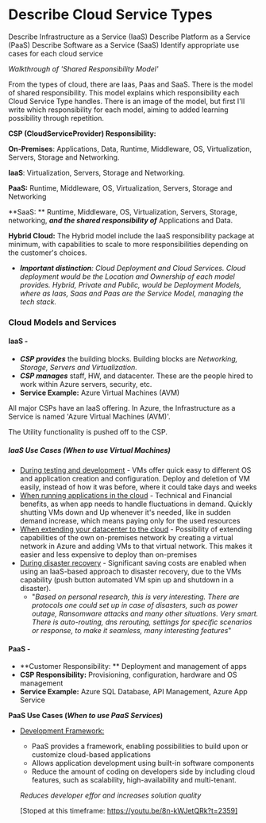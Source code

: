 # Describe Cloud Service Types

Describe Infrastructure as a Service (IaaS)
Describe Platform as a Service (PaaS)
Describe Software as a Service (SaaS)
Identify appropriate use cases for each cloud service

*Walkthrough of 'Shared Responsibility Model'*

  

From the types of cloud, there are Iaas, Paas and SaaS. There is the model of shared responsibility. This model explains which responsibility each Cloud Service Type handles. There is an image of the model, but first I'll write which responsibility for each model, aiming to added learning possibility through repetition. 



**CSP (CloudServiceProvider) Responsibility:**

**On-Premises**: Applications, Data, Runtime, Middleware, OS, Virtualization, Servers, Storage and Networking.

**IaaS**: Virtualization, Servers, Storage and Networking.

**PaaS:**  Runtime, Middleware, OS, Virtualization, Servers, Storage and Networking

**SaaS: ** Runtime, Middleware, OS, Virtualization, Servers, Storage, networking, ***and the shared responsibility of*** Applications and Data.

**Hybrid Cloud:** The Hybrid model include the IaaS responsibility package at minimum, with capabilities to scale to more responsibilities depending on the customer's choices.



* ***Important distinction**: Cloud Deployment and Cloud Services. Cloud deployment would be the Location and Ownership of each model provides. Hybrid, Private and Public, would be Deployment Models, where as Iaas, Saas and Paas are the Service Model, managing the tech stack.*



### Cloud Models and Services

#### **IaaS** - 

- ***CSP provides*** the building blocks. Building blocks are *Networking, Storage, Servers and Virtualization.*
- ***CSP manages*** staff, HW, and datacenter. These are the people hired to work within Azure servers, security, etc.
- **Service Example:** Azure Virtual Machines (AVM)

All major CSPs have an IaaS offering. In Azure, the Infrastructure as a Service is named 'Azure Virtual Machines (AVM)'.

 The Utility functionality is pushed off to the CSP.

##### IaaS Use Cases (*When to use Virtual Machines*)

- <u>During testing and development</u> - VMs offer quick easy to different OS and application creation and configuration.
  Deploy and deletion of VM easily, instead of how it was before, where it could take days and weeks
- <u>When running applications in the cloud</u> - Technical and Financial benefits, as when app needs to handle fluctuations in demand.
  Quickly shutting VMs down and Up whenever it's needed, like in sudden demand increase, which means paying only for the used resources
- <u>When extending your datacenter to the cloud</u> - Possibility of extending capabilities of the own on-premises network by creating a virtual network in Azure and adding VMs to that virtual network. This makes it easier and less expensive to deploy than on-premises
- <u>During disaster recovery</u> - Significant saving costs are enabled when using an IaaS-based approach to disaster recovery, due to the VMs capability (push button automated VM spin up and shutdown in a disaster). 
  - "*Based on personal research, this is very interesting. There are protocols one could set up in case of disasters, such as power outage, Ransomware attacks and many other situations. Very smart. There is auto-routing, dns rerouting, settings for specific scenarios or response, to make it seamless, many interesting features*"

#### PaaS -

- **Customer Responsibility: ** Deployment and management of apps
- **CSP Responsibility:** Provisioning, configuration, hardware and OS management
- **Service Example:** Azure SQL Database, API Management, Azure App Service



**PaaS Use Cases (*When to use PaaS Services*)**

- <u>Development Framework:</u> 

  - PaaS provides a framework, enabling possibilities to build upon or customize cloud-based applications
  - Allows application development using built-in software components
  - Reduce the amount of coding on developers side by including cloud features, such as scalability, high-availability and multi-tenant. 

  *Reduces developer effor and increases solution quality*

  

  [Stoped at this timeframe: https://youtu.be/8n-kWJetQRk?t=2359]

  